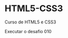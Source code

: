 # HTML5-CSS3
 Curso de HTML5 e CSS3

<a hreaf="https://talitasdias.github.io/html5-css3/desafios/d010/android.html">Executar o desafio 010</a>